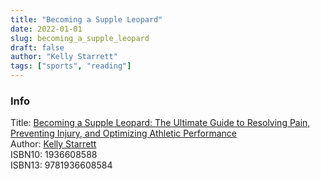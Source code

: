 ```yaml
---
title: "Becoming a Supple Leopard"
date: 2022-01-01
slug: becoming_a_supple_leopard
draft: false
author: "Kelly Starrett"
tags: ["sports", "reading"]
---
```



### Info

Title: [Becoming a Supple Leopard: The Ultimate Guide to Resolving Pain, Preventing Injury, and Optimizing Athletic Performance](https://www.goodreads.com/book/show/13594266-becoming-a-supple-leopard)\
Author: [Kelly Starrett](https://en.wikipedia.org/wiki/Kelly_Starrett)\
ISBN10: 1936608588\
ISBN13: 9781936608584

